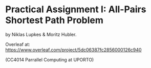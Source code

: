 # Practical Assignment I: All-Pairs Shortest Path Problem
by Niklas Lupkes & Moritz Hubler.

Overleaf at: https://www.overleaf.com/project/5dc06387fc2856000126c940

(CC4014 Parrallel Computing at UPORTO)
